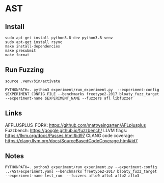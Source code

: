 # AST


## Install
```
sudo apt-get install python3.8-dev python3.8-venv
sudo apt-get install rsync
make install-dependencies
make presubmit
make format
```




## Run Fuzzing
```
source .venv/bin/activate
```

```
PYTHONPATH=. python3 experiment/run_experiment.py  --experiment-config $EXPERIMENT_CONFIG_FILE --benchmarks freetype2-2017 bloaty_fuzz_target --experiment-name $EXPERIMENT_NAME --fuzzers afl libfuzzer
```


## Links
AFPLUSPLUS_FORK: https://github.com/mattweingarten/AFLplusplus
Fuzzbench: https://google.github.io/fuzzbench/
LLVM flags: https://llvm.org/docs/Passes.html#id97
CLANG code coverage: https://clang.llvm.org/docs/SourceBasedCodeCoverage.html#id7 

## Notes

```
PYTHONPATH=. python3 experiment/run_experiment.py --experiment-config ../AST/experiment.yaml --benchmarks freetype2-2017 bloaty_fuzz_target --experiment-name test_run  --fuzzers aflo0 aflo1 aflo2 aflo3  
```